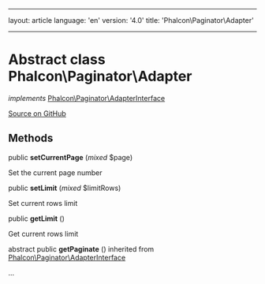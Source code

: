 * * *

layout: article language: 'en' version: '4.0' title: 'Phalcon\Paginator\Adapter'

* * *

# Abstract class **Phalcon\Paginator\Adapter**

*implements* [Phalcon\Paginator\AdapterInterface](Phalcon_Paginator_AdapterInterface)

<a href="https://github.com/phalcon/cphalcon/tree/v4.0.0/phalcon/paginator/adapter.zep" class="btn btn-default btn-sm">Source on GitHub</a>

## Methods

public **setCurrentPage** (*mixed* $page)

Set the current page number

public **setLimit** (*mixed* $limitRows)

Set current rows limit

public **getLimit** ()

Get current rows limit

abstract public **getPaginate** () inherited from [Phalcon\Paginator\AdapterInterface](Phalcon_Paginator_AdapterInterface)

...